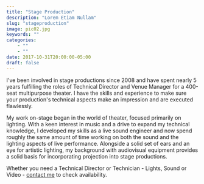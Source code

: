 ```yaml
---
title: "Stage Production"
description: "Lorem Etiam Nullam"
slug: "stageproduction"
image: pic02.jpg
keywords: ""
categories: 
    - ""
    - ""
date: 2017-10-31T20:00:00-05:00
draft: false
---
```

I've been involved in stage productions since 2008 and have spent nearly 5 years fulfilling the roles of Technical Director and Venue Manager for a 400-seat multipurpose theater. I have the skills and experience to make sure your production's technical aspects make an impression and are executed flawlessly. 

My work on-stage began in the world of theater, focused primarily on lighting. With a keen interest in music and a drive to expand my technical knowledge, I developed my skills as a live sound engineer and now spend roughly the same amount of time working on both the sound and the lighting aspects of live performance. Alongside a solid set of ears and an eye for artistic lighting, my background with audiovisual equipment provides a solid basis for incorporating projection into stage productions.

Whether you need a Technical Director or Technician - Lights, Sound or Video - [contact me](/#contact) to check availability. 